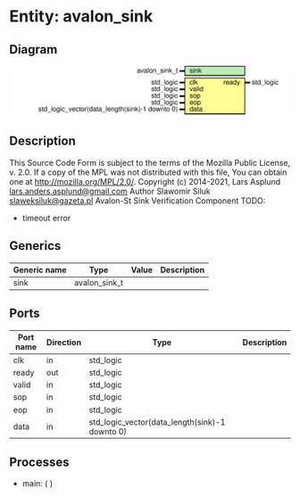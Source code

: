 # Entity: avalon_sink

## Diagram

![Diagram](avalon_sink.svg "Diagram")
## Description

This Source Code Form is subject to the terms of the Mozilla Public
License, v. 2.0. If a copy of the MPL was not distributed with this file,
You can obtain one at http://mozilla.org/MPL/2.0/.
Copyright (c) 2014-2021, Lars Asplund lars.anders.asplund@gmail.com
Author Slawomir Siluk slaweksiluk@gazeta.pl
Avalon-St Sink Verification Component
TODO:
- timeout error
## Generics

| Generic name | Type          | Value | Description |
| ------------ | ------------- | ----- | ----------- |
| sink         | avalon_sink_t |       |             |
## Ports

| Port name | Direction | Type                                           | Description |
| --------- | --------- | ---------------------------------------------- | ----------- |
| clk       | in        | std_logic                                      |             |
| ready     | out       | std_logic                                      |             |
| valid     | in        | std_logic                                      |             |
| sop       | in        | std_logic                                      |             |
| eop       | in        | std_logic                                      |             |
| data      | in        | std_logic_vector(data_length(sink)-1 downto 0) |             |
## Processes
- main: (  )
